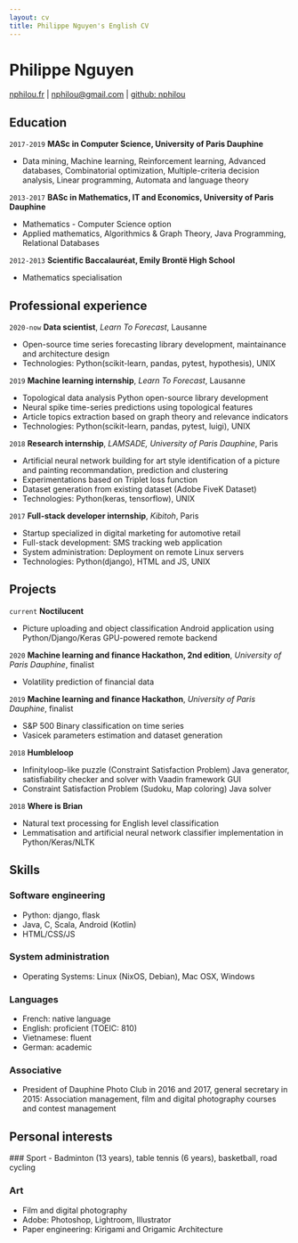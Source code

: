 ```yaml
---
layout: cv
title: Philippe Nguyen's English CV
---
```

# Philippe Nguyen
<div id="webaddress">
<a href="https://nphilou.fr">nphilou.fr</a>
| <a href="mailto:nphilou@gmail.com">nphilou@gmail.com</a>
| <a href="https://github.com/nphilou">github: nphilou</a>
<!--
| <a href="tel:+33640917441">+33 6 40 91 74 41</a>
-->
</div>

## Education

`2017-2019`
__MASc in Computer Science, University of Paris Dauphine__
- Data mining, Machine learning, Reinforcement learning, Advanced databases,
Combinatorial optimization, Multiple-criteria decision analysis,
Linear programming, Automata and language theory

`2013-2017`
__BASc in Mathematics, IT and Economics, University of Paris Dauphine__
- Mathematics - Computer Science option
- Applied mathematics, Algorithmics & Graph Theory, Java Programming, Relational Databases

`2012-2013`
__Scientific Baccalauréat, Emily Brontë High School__
- Mathematics specialisation


## Professional experience

`2020-now`
__Data scientist__, _Learn To Forecast_, Lausanne
- Open-source time series forecasting library development, maintainance and architecture design
- Technologies: Python(scikit-learn, pandas, pytest, hypothesis), UNIX

`2019`
__Machine learning internship__, _Learn To Forecast_, Lausanne
- Topological data analysis Python open-source library development
- Neural spike time-series predictions using topological features
- Article topics extraction based on graph theory and relevance indicators
- Technologies: Python(scikit-learn, pandas, pytest, luigi), UNIX

`2018`
__Research internship__, _LAMSADE, University of Paris Dauphine_, Paris  
- Artificial neural network building for art style identification of a picture
and painting recommandation, prediction and clustering
- Experimentations based on Triplet loss function
- Dataset generation from existing dataset (Adobe FiveK Dataset)
- Technologies: Python(keras, tensorflow), UNIX

`2017`
__Full-stack developer internship__, _Kibitoh_, Paris
- Startup specialized in digital marketing for automotive retail
- Full-stack development: SMS tracking web application
- System administration: Deployment on remote Linux servers
- Technologies: Python(django), HTML and JS, UNIX

<!--
`2016-now`
__Tutoring__, Lognes
- Tutoring in mathematics and Java programming for 1st year engineering students

`2016-now`
__Photographer__, _University of Paris Dauphine_, Paris
- Event photographer: conferences, cultural events and graduation ceremonies
-->

## Projects

`current`
__Noctilucent__
- Picture uploading and object classification Android application using
Python/Django/Keras GPU-powered remote backend

`2020`
__Machine learning and finance Hackathon, 2nd edition__, _University of Paris Dauphine_, finalist  
- Volatility prediction of financial data

`2019`
__Machine learning and finance Hackathon__, _University of Paris Dauphine_, finalist  
- S&P 500 Binary classification on time series
- Vasicek parameters estimation and dataset generation

`2018`
__Humbleloop__
- Infinityloop-like puzzle (Constraint Satisfaction Problem) Java generator,
satisfiability checker and solver with Vaadin framework GUI
- Constraint Satisfaction Problem (Sudoku, Map coloring) Java solver

`2018`
__Where is Brian__
- Natural text processing for English level classification
- Lemmatisation and artificial neural network classifier implementation in
Python/Keras/NLTK

<!--
`2017`
__Tile__
- University timetable management application using JavaFX GUI

`2016`
__Fourmido__
- Starcraft-like C application with SDL GUI
-->

## Skills

<div markdown="1" id="skills-div">
<!--
### Data science
- Python: scikit-learn, keras, tensorflow, pandas, numpy, matplotlib, jupyter
- Spark, Neo4J, SQL
-->

### Software engineering
- Python: django, flask
- Java, C, Scala, Android (Kotlin)
- HTML/CSS/JS

### System administration
- Operating Systems: Linux (NixOS, Debian), Mac OSX, Windows

### Languages
- French: native language
- English: proficient (TOEIC: 810)
- Vietnamese: fluent
- German: academic

### Associative
- President of Dauphine Photo Club in 2016 and 2017, general secretary in 2015: Association management, film and digital photography courses and contest management

</div>

<!--
### Personnal
- Self-study ability
- Diplomacy
- Teamwork skills
-->

## Personal interests

<div markdown="1" id="pi-div">
### Sport
- Badminton (13 years), table tennis (6 years), basketball, road cycling

### Art
- Film and digital photography
- Adobe: Photoshop, Lightroom, Illustrator
- Paper engineering: Kirigami and Origamic Architecture
</div>
